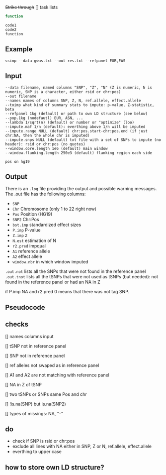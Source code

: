 ~~Strike through~~
[] task lists

```javascript
function
```

	code1
	code2
	function
	
## Example
	ssimp --data gwas.txt --out res.txt --refpanel EUR,EAS

## Input 
	--data filename, named columns "SNP", "Z", "N" (Z is numeric, N is numeric, SNP is a character, either rsid or chr:pos)
	--out filename
	--names names of columns SNP, Z, N, ref.allele, effect.allele
	--toimp what kind of summary stats to impute: p-value, Z-statistic, beta
	--refpanel 1kg (default) or path to own LD structure (see below)
	--pop.1kg (nodefautl) EUR, ASN, ...
	--lambda 1/sqrt(n) (default) or number or "optimize" (loo)
	--impute.maf 1/n (default): everthing above 1/n will be imputed
	--impute.range NULL (default) chr:pos.start-chr:pos.end (if just chr:NA, then the whole chr is imputed)
	--impute.snps NULL (default) txt file with a set of SNPs to impute (no header): rsid or chr:pos (no quotes)
	--window.core.length 1e6 (default) main window
	--window.flanking.length 250e3 (default) flanking region each side

	pos on hg19
	
## Output

There is an `.log` file providing the output and possible warning messages. The .out file has
the following columns:

- `SNP`
- `Chr` Chromosome (only 1 to 22 right now)
- `Pos` Position (HG19)
- `SNP2` Chr:Pos
- `bst.imp` standardized effect sizes
- `P.imp` P-value
- `Z.imp` z
- `N.est` estimation of N
- `r2.pred` impqual
- `A1` reference allele
- `A2` effect allele
- `window.nbr` in which window imputed


`.out.not` lists all the SNPs that were not found in the reference panel 
`.out.tnot` lists all the tSNPs that were not used as tSNPs (but needed): not found in the reference panel or had an NA in Z

if P.imp NA and r2.pred 0 means that there was not tag SNP.

## Pseudocode

## checks
[] names columns input

[] tSNP not in reference panel

[]  SNP not in reference panel

[]  ref alleles not swaped as in reference panel

[] A1 and A2 are not matching with reference panel

[] NA in Z of tSNP

[]  two tSNPs or SNPs same Pos and chr

[]  !is.na(SNP) but is.na(SNP2)

[]  types of missings: NA, "-"

## do
- check if SNP is rsid or chr:pos
- exclude all lines with NA either in SNP, Z or N, ref.allele, effect.allele
- everthing to upper case



## how to store own LD structure?
